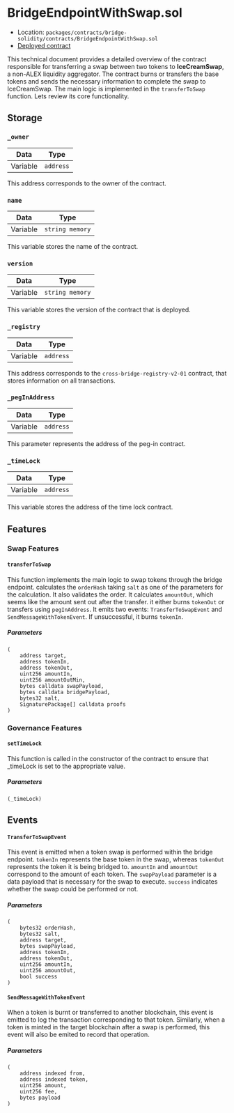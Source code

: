# BridgeEndpointWithSwap.sol

- Location: `packages/contracts/bridge-solidity/contracts/BridgeEndpointWithSwap.sol`
- [Deployed contract]()

This technical document provides a detailed overview of the contract responsible for transferring a swap between two tokens to **IceCreamSwap**, a non-ALEX liquidity aggregator. The contract burns or transfers the base tokens and sends the necessary information to complete the swap to IceCreamSwap. The main logic is implemented in the `transferToSwap` function. Lets review its core functionality.

## Storage

### `_owner`
| Data     | Type   |
| -------- | ------ |
| Variable | `address` |

This address corresponds to the owner of the contract.

### `name`
| Data     | Type   |
| -------- | ------ |
| Variable | `string memory` |

This variable stores the name of the contract.

### `version`
| Data     | Type   |
| -------- | ------ |
| Variable | `string memory` |

This variable stores the version of the contract that is deployed.

### `_registry`
| Data     | Type   |
| -------- | ------ |
| Variable | `address` |

This address corresponds to the `cross-bridge-registry-v2-01` contract, that stores information on all transactions.

### `_pegInAddress`
| Data     | Type   |
| -------- | ------ |
| Variable | `address` |

This parameter represents the address of the peg-in contract.

### `_timeLock`
| Data     | Type   |
| -------- | ------ |
| Variable | `address` |

This variable stores the address of the time lock contract.

## Features

### Swap Features

#### `transferToSwap`

This function implements the main logic to swap tokens through the bridge endpoint. calculates the `orderHash` taking `salt` as one of the parameters for the calculation. It also validates the order. It calculates `amountOut`, which seems like the amount sent out after the transfer. it either burns `tokenOut` or transfers using `pegInAddress`. It emits two events: `TransferToSwapEvent` and `SendMessageWithTokenEvent`. If unsuccessful, it burns `tokenIn`.

##### Parameters
```solidity
(
    address target,
    address tokenIn,
    address tokenOut,
    uint256 amountIn,
    uint256 amountOutMin,
    bytes calldata swapPayload,
    bytes calldata bridgePayload,
    bytes32 salt,
    SignaturePackage[] calldata proofs
)
```

### Governance Features

#### `setTimeLock`
This function is called in the constructor of the contract to ensure that _timeLock is set to the appropriate value.

##### Parameters
```solidity
(_timeLock)
```

## Events

#### `TransferToSwapEvent`
This event is emitted when a token swap is performed within the bridge endpoint. `tokenIn` represents the base token in the swap, whereas `tokenOut` represents the token it is being bridged to. `amountIn` and `amountOut` correspond to the amount of each token. The `swapPayload` parameter is a data payload that is necessary for the swap to execute. `success` indicates whether the swap could be performed or not.

##### Parameters
```solidity
(
    bytes32 orderHash,
    bytes32 salt,
    address target,
    bytes swapPayload,
    address tokenIn,
    address tokenOut,
    uint256 amountIn,
    uint256 amountOut,
    bool success
)
```

#### `SendMessageWithTokenEvent`
When a token is burnt or transferred to another blockchain, this event is emitted to log the transaction corresponding to that token. Similarly, when a token is minted in the target blockchain after a swap is performed, this event will also be emited to record that operation.

##### Parameters
```solidity
(
    address indexed from,
    address indexed token,
    uint256 amount,
    uint256 fee,
    bytes payload
)
```

